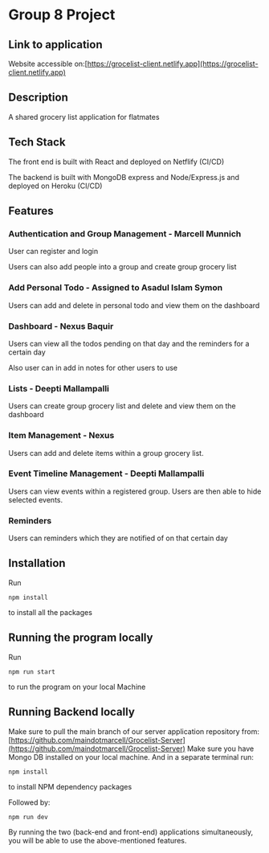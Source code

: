 # Group 8 Project
## Link to application
Website accessible on:[https://grocelist-client.netlify.app](https://grocelist-client.netlify.app) 

## Description
A shared grocery list application for flatmates 

## Tech Stack
The front end is built with React and deployed on Netflify (CI/CD)

The backend is built with MongoDB express and Node/Express.js and deployed on Heroku (CI/CD)


## Features 

### Authentication and Group Management -  Marcell Munnich 
User can register and login

Users can also add people into a group and create group grocery list 

### Add Personal Todo - Assigned to Asadul Islam Symon
Users can add and delete  in personal todo and view them on the dashboard

### Dashboard - Nexus Baquir 
Users can view all the todos pending on that day and the reminders for a certain day

Also user can in add in notes for other users to use


### Lists - Deepti Mallampalli 
Users can create group grocery list and delete and view them on the dashboard

### Item Management - Nexus
Users can add and delete items within a group grocery list.

### Event Timeline Management - Deepti Mallampalli
Users can view events within a registered group. Users are then able to hide selected events.
### Reminders 
Users can reminders which they are notified of on that certain day

## Installation
Run
``` 
npm install
```
to install all the packages

## Running the program locally

Run 
```
npm run start

```
to run the program on your local Machine

## Running Backend locally

Make sure to pull the main branch of our server application repository from: [https://github.com/maindotmarcell/Grocelist-Server](https://github.com/maindotmarcell/Grocelist-Server) 
Make sure you have Mongo DB installed on your local machine.
And in a separate terminal run:
```
npm install
```
to install NPM dependency packages

Followed by: 
```
npm run dev
```

By running the two (back-end and front-end) applications simultaneously, you will be able to use the above-mentioned features.
